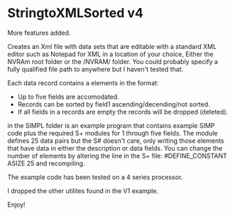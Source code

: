 # StringtoXMLSorted v4
More features added.

Creates an Xml file with data sets that are editable with a standard XML editor such as Notepad for XML in a location of your choice,
Either the NVRAm root folder or the /NVRAM/<ProgramID> folder. You could probably specify a fully qualified file path to anywhere 
but I haven't tested that.
  
Each data record contains a elements in the format:
<recordX>
  <Field1>
  </Field1>
  <Field2>
  </Field2>
</RecordX>
* Up to five fields are accomodated.
* Records can be sorted by field1 ascending/decending/not sorted.
* If all fields in a records are empty the records will be dropped (deleted).
  
in the SIMPL folder is an example program that contains example SIMP code plus the required S+ modules for 1 through five fields.
The module defines 25 data pairs but the S# doesn't care, only writing those elements that have data in either the description
or data fields. You can change the number of elements by altering the line in the S+ file:
#DEFINE_CONSTANT ASIZE 25 and recompiling.

The example code has been tested on a 4 series processor.
  
I dropped the other utilites found in the V1 example.
  
Enjoy!
